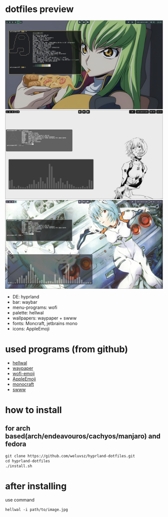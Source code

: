 # dotfiles preview

![alt text](https://github.com/weluvsz/hyprland-dotfiles/blob/main/screenshots/1.png)
![alt text](https://github.com/weluvsz/hyprland-dotfiles/blob/main/screenshots/2.jpg)
![alt text](https://github.com/weluvsz/hyprland-dotfiles/blob/main/screenshots/3.jpg)

- DE: hyprland
- bar: waybar
- menu-programs: wofi
- palette: hellwal
- wallpapers: waypaper + swww
- fonts: Moncraft, jetbrains mono 
- icons: AppleEmoji 

# used programs (from github)

- [hellwal](https://github.com/danihek/hellwal)
- [waypaper](https://github.com/anufrievroman/waypaper)
- [wofi-emoji](https://github.com/dln/wofi-emoji)
- [AppleEmoji](https://github.com/samuelngs/apple-emoji-linux)
- [monocraft](https://github.com/IdreesInc/Monocraft)
- [swww](https://github.com/LGFae/swww)

# how to install 

## for arch based(arch/endeavouros/cachyos/manjaro) and fedora 
```
git clone https://github.com/weluvsz/hyprland-dotfiles.git
cd hyprland-dotfiles
./install.sh
```
# after installing

use command 
```
hellwal -i path/to/image.jpg 
```
